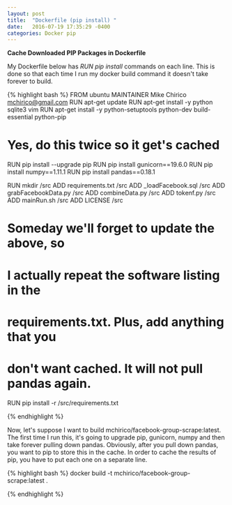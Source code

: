 ```yaml
---
layout: post
title:  "Dockerfile (pip install) "
date:   2016-07-19 17:35:29 -0400 
categories: Docker pip
---
```


**Cache Downloaded PIP Packages in Dockerfile**

My Dockerfile below has *RUN pip install* commands on each line. This
is done so that each time I run my docker build command it doesn't
take forever to build.

{% highlight bash %}
FROM ubuntu
MAINTAINER Mike Chirico <mchirico@gmail.com>
RUN apt-get update
RUN apt-get install -y python sqlite3 vim
RUN apt-get install -y python-setuptools python-dev build-essential python-pip

# Yes, do this twice so it get's cached
RUN pip install --upgrade pip
RUN pip install gunicorn==19.6.0
RUN pip install numpy==1.11.1
RUN pip install pandas==0.18.1

RUN mkdir /src
ADD requirements.txt /src
ADD _loadFacebook.sql /src
ADD grabFacebookData.py /src
ADD combineData.py /src
ADD tokenf.py /src
ADD mainRun.sh /src
ADD LICENSE /src

# Someday we'll forget to update the above, so
# I actually repeat the software listing in the
# requirements.txt. Plus, add anything that you
# don't want cached. It will not pull pandas again.
RUN pip install -r /src/requirements.txt

{% endhighlight %}



Now, let's suppose I want to build mchirico/facebook-group-scrape:latest. The
first time I run this, it's going to upgrade pip, gunicorn, numpy and then
take forever pulling down pandas.  Obviously, after you pull down pandas,
you want to pip to store this in the cache.  In order to cache the results
of pip, you have to put each one on a separate line.

{% highlight bash %}
docker build -t mchirico/facebook-group-scrape:latest .

{% endhighlight %}
